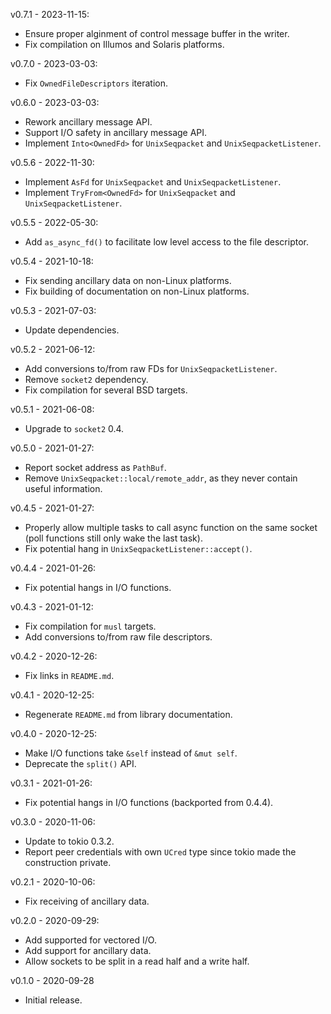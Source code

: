 v0.7.1 - 2023-11-15:
  * Ensure proper alginment of control message buffer in the writer.
  * Fix compilation on Illumos and Solaris platforms.

v0.7.0 - 2023-03-03:
  * Fix `OwnedFileDescriptors` iteration.

v0.6.0 - 2023-03-03:
  * Rework ancillary message API.
  * Support I/O safety in ancillary message API.
  * Implement `Into<OwnedFd>` for `UnixSeqpacket` and `UnixSeqpacketListener`.

v0.5.6 - 2022-11-30:
  * Implement `AsFd` for `UnixSeqpacket` and `UnixSeqpacketListener`.
  * Implement `TryFrom<OwnedFd>` for `UnixSeqpacket` and `UnixSeqpacketListener`.

v0.5.5 - 2022-05-30:
  * Add `as_async_fd()` to facilitate low level access to the file descriptor.

v0.5.4 - 2021-10-18:
  * Fix sending ancillary data on non-Linux platforms.
  * Fix building of documentation on non-Linux platforms.

v0.5.3 - 2021-07-03:
  * Update dependencies.

v0.5.2 - 2021-06-12:
  * Add conversions to/from raw FDs for `UnixSeqpacketListener`.
  * Remove `socket2` dependency.
  * Fix compilation for several BSD targets.

v0.5.1 - 2021-06-08:
  * Upgrade to `socket2` 0.4.

v0.5.0 - 2021-01-27:
  * Report socket address as `PathBuf`.
  * Remove `UnixSeqpacket::local/remote_addr`, as they never contain useful information.

v0.4.5 - 2021-01-27:
  * Properly allow multiple tasks to call async function on the same socket (poll functions still only wake the last task).
  * Fix potential hang in `UnixSeqpacketListener::accept()`.

v0.4.4 - 2021-01-26:
  * Fix potential hangs in I/O functions.

v0.4.3 - 2021-01-12:
  * Fix compilation for `musl` targets.
  * Add conversions to/from raw file descriptors.

v0.4.2 - 2020-12-26:
  * Fix links in `README.md`.

v0.4.1 - 2020-12-25:
  * Regenerate `README.md` from library documentation.

v0.4.0 - 2020-12-25:
  * Make I/O functions take `&self` instead of `&mut self`.
  * Deprecate the `split()` API.

v0.3.1 - 2021-01-26:
  * Fix potential hangs in I/O functions (backported from 0.4.4).

v0.3.0 - 2020-11-06:
  * Update to tokio 0.3.2.
  * Report peer credentials with own `UCred` type since tokio made the construction private.

v0.2.1 - 2020-10-06:
  * Fix receiving of ancillary data.

v0.2.0 - 2020-09-29:
  * Add supported for vectored I/O.
  * Add support for ancillary data.
  * Allow sockets to be split in a read half and a write half.

v0.1.0 - 2020-09-28
  * Initial release.

